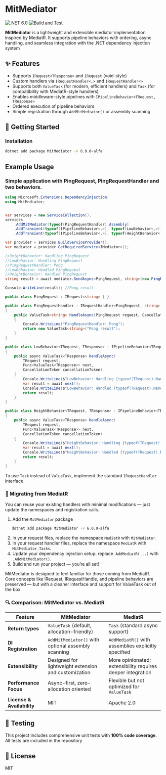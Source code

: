 MitMediator
=======
![.NET 6.0](https://img.shields.io/badge/Version-.NET%206.0-informational?style=flat&logo=dotnet)
[![Build and Test](https://github.com/dzmprt/MitMediator/actions/workflows/dotnet.yml/badge.svg)](https://github.com/dzmprt/MitMediator/actions/workflows/dotnet.yml)


**MitMediator** is a lightweight and extensible mediator implementation inspired by MediatR. It supports pipeline behaviors with ordering, async handling, and seamless integration with the .NET dependency injection system

## ✨ Features

- Supports `IRequest<TResponse>` and `IRequest` (void-style)
- Custom handlers via `IRequestHandler<,>` and `IRequestHandler<>`
- Supports both `ValueTask` (for modern, efficient handlers) and `Task` (for compatibility with MediatR-style handlers)
- Enables middleware-style pipelines with `IPipelineBehavior<TRequest, TResponse>`
- Ordered execution of pipeline behaviors
- Simple registration through `AddMitMediator()` or assembly scanning

## 🚀 Getting Started

### Installation

```bash
dotnet add package MitMediator -v 6.0.0-alfa
```

## Example Usage

### Simple application with PingRequest, PingRequestHandler and two behaviors.
```cs
using Microsoft.Extensions.DependencyInjection;
using MitMediator;


var services = new ServiceCollection();
services
    .AddMitMediator(typeof(PingRequestHandler).Assembly)
    .AddTransient(typeof(IPipelineBehavior<,>), typeof(LowBehavior<,>))
    .AddTransient(typeof(IPipelineBehavior<,>), typeof(HeightBehavior<,>));

var provider = services.BuildServiceProvider();
var mediator = provider.GetRequiredService<IMediator>();

//HeightBehavior: Handling PingRequest
//LowBehavior: Handling PingRequest
//PingRequestHandler: Pong
//LowBehavior: Handled PingRequest
//HeightBehavior: Handled PingRequest
string result = await mediator.SendAsync<PingRequest, string>(new PingRequest(), CancellationToken.None);

Console.WriteLine(result); //Pong result

public class PingRequest : IRequest<string> { }

public class PingRequestHandler : IRequestHandler<PingRequest, string>
{
    public ValueTask<string> HandleAsync(PingRequest request, CancellationToken cancellationToken)
    {
        Console.WriteLine("PingRequestHandler: Pong");
        return new ValueTask<string>("Pong result");
    }
}

public class LowBehavior<TRequest, TResponse> : IPipelineBehavior<TRequest, TResponse> where TRequest : IRequest<TResponse>
{
    public async ValueTask<TResponse> HandleAsync(
        TRequest request,
        Func<ValueTask<TResponse>> next,
        CancellationToken cancellationToken)
    {
        Console.WriteLine($"LowBehavior: Handling {typeof(TRequest).Name}");
        var result = await next();
        Console.WriteLine($"LowBehavior: Handled {typeof(TRequest).Name}");
        return result;
    }
}

public class HeightBehavior<TRequest, TResponse> : IPipelineBehavior<TRequest, TResponse> where TRequest : IRequest<TResponse>
{
    public async ValueTask<TResponse> HandleAsync(
        TRequest request,
        Func<ValueTask<TResponse>> next,
        CancellationToken cancellationToken)
    {
        Console.WriteLine($"HeightBehavior: Handling {typeof(TRequest).Name}");
        var result = await next();
        Console.WriteLine($"HeightBehavior: Handled {typeof(TRequest).Name}");
        return result;
    }
}
```

To use `Task` instead of `ValueTask`, implement the standard `IRequestHandler` interface.

### 🔁 Migrating from MediatR

You can reuse your existing handlers with minimal modifications — just update the namespaces and registration calls.

1. Add the `MitMediator` package 
```bash
   dotnet add package MitMediator -v 6.0.0-alfa
```
2. In your request files, replace the namespace `MediatR` with `MitMediator`.
3. In your request handler files, replace the namespace `MediatR` with `MitMediator.Tasks`.
4. Update your dependency injection setup: replace .`AddMediatR(...)` with `.AddMitMediator()`.
5. Build and run your project — you’re all set!

MitMediator is designed to feel familiar for those coming from MediatR. Core concepts like IRequest, IRequestHandle, and pipeline behaviors are preserved — but with a cleaner interface and support for ValueTask out of the box.

### 🔍 Comparison: MitMediator vs. MediatR

| Feature                        | MitMediator                                                   | MediatR                                                   |
|-------------------------------|----------------------------------------------------------------|------------------------------------------------------------|
| **Return types**              | `ValueTask` (default, allocation-friendly)                     | `Task` (standard async support)                           |
| **DI Registration**           | `AddMitMediator()` with optional assembly scanning             | `AddMediatR()` with assemblies explicitly specified        |
| **Extensibility**             | Designed for lightweight extension and customization           | More opinionated; extensibility requires deeper integration |
| **Performance Focus**         | Async-first, zero-allocation oriented                          | Flexible but not optimized for `ValueTask`                |
| **License & Availability**    | MIT                        | Apache 2.0                         |

## 🧪 Testing

This project includes comprehensive unit tests with **100% code coverage**. All tests are included in the repository

## 📜 License

MIT


